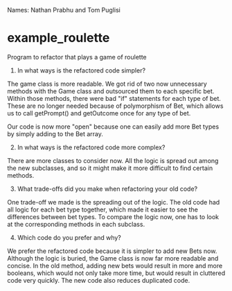 Names: Nathan Prabhu and Tom Puglisi

# example_roulette
Program to refactor that plays a game of roulette

1) In what ways is the refactored code simpler?

 The game class is more readable. We got rid of two now unnecessary methods with the Game class and outsourced them to each specific bet. Within those methods, there were bad "if" statements for each type of bet. These are no longer needed because of polymorphism of Bet, which allows us to call getPrompt() and getOutcome once for any type of bet.

  Our code is now more "open" because one can easily add more Bet types by simply adding to the Bet array.

2) In what ways is the refactored code more complex?

There are more classes to consider now. All the logic is spread out among the new subclasses, and so it might make it more difficult to find certain methods. 

3) What trade-offs did you make when refactoring your old code?

One trade-off we made is the spreading out of the logic. The old code had all logic for each bet type together, which made it easier to see the differences between bet types. To compare the logic now, one has to look at the corresponding methods in each subclass. 

4) Which code do you prefer and why?

We prefer the refactored code because it is simpler to add new Bets now. Although the logic is buried, the Game class is now far more readable and concise. In the old method, adding new bets would result in more and more booleans, which would not only take more time, but would result in cluttered code very quickly. The new code also reduces duplicated code.